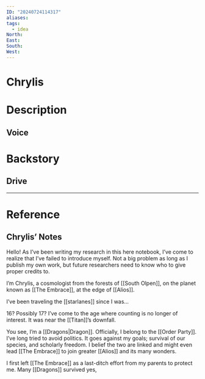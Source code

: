 ```yaml
---
ID: "20240724114317"
aliases: 
tags:
  - idea
North: 
East: 
South: 
West:
---
```

# Chrylis

# Description



## Voice



# Backstory



## Drive



---

# Reference

## Chrylis’ Notes

Hello! As I’ve been writing my research in this here notebook, I’ve come to realize that I’ve failed to introduce myself. Not a big problem as long as I publish my own work, but future researchers need to know who to give proper credits to.

I’m Chrylis, a cosmologist from the forests of [[South Olpen]], on the planet known as [[The Embrace]], at the edge of [[Alios]].

I’ve been traveling the [[starlanes]] since I was…

16? Possibly 17? I’ve come to the age where counting is no longer of interest. It was near the [[Titan]]’s downfall.

You see, I’m a [[Dragons|Dragon]]. Officially, I belong to the [[Order Party]]. I’ve long tried to avoid politics. It goes against my goals; survival of our species, and scholarly freedom. I belief the two are linked and might even lead [[The Embrace]] to join greater [[Alios]] and its many wonders.

I first left [[The Embrace]] as a last-ditch effort from my parents to protect me. Many [[Dragons]] survived yes, 
